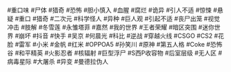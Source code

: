 #重口味 
#尸体 
#猎奇 
#恐怖
#胆小慎入 
#血腥 
#腐烂 
#诡异 
#引人不适 
#惊悚 
#悬疑 
#重口 
#猎奇 
#二次元 
#科学怪人 
#异种 
#巨人观
#引起不适 
#丧尸出笼 
#视觉冲击 
#肢解 
#冬雪莲 
#永雏塔菲
#嘉然 
#我的世界 
#王者荣耀 
#暗区突围
#迷你世界 
#崩坏 
#抖音 
#快手 
#吴京 
#何晨光 
#科比 
#逆战 
#穿越火线 
#CSGO 
#CS2 
#花脸 
#雷军 
#小米 
#金帆 
#红米 
#OPPOA5 
#孙笑川 
#原神 
#第五人格 
#Coke 
#恐怖谷 
#和平精英 
#火影忍者 
#核辐射 
#巨型浮尸 
#S西P收容物 
#后室层级 
#无人区 
#病毒星际 
#大屠杀 
#异变 
#曼德拉伪人
